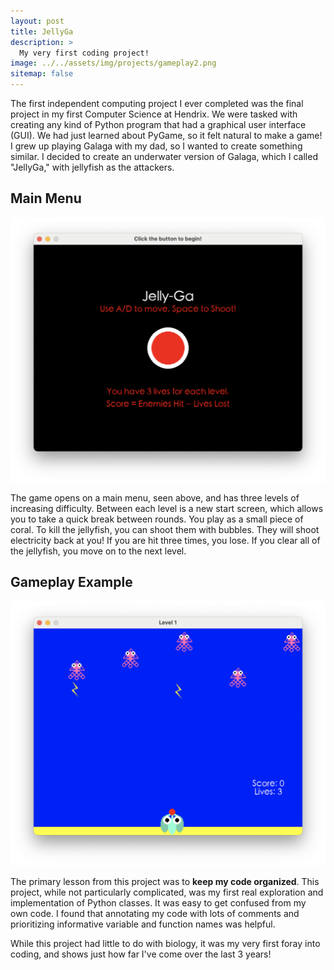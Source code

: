 ```yaml
---
layout: post
title: JellyGa
description: >
  My very first coding project!
image: ../../assets/img/projects/gameplay2.png
sitemap: false
---
```


The first independent computing project I ever completed was the final project in my first Computer Science 
at Hendrix. We were tasked with creating any kind of Python program that had a graphical user interface (GUI). We had just learned 
about PyGame, so it felt natural to make a game! I grew up playing Galaga with my dad, so I wanted to create something similar.
I decided to create an underwater version of Galaga, which I called "JellyGa," with jellyfish as the attackers. 

## Main Menu
![image](../../assets/img/projects/menu.png)

The game opens on a main menu, seen above, and has three levels of increasing difficulty. Between each level is a new start screen,
which allows you to take a quick break between rounds. You play as a small piece of coral. To kill the jellyfish, you can shoot them with bubbles. They will shoot electricity back at you! If you are hit three times, you lose. If you clear all of the jellyfish, you move on to the next level.

## Gameplay Example
![image2](../../assets/img/projects/gameplay.png)

The primary lesson from this project was to **keep my code organized**. This project, while not particularly complicated, was my first real exploration and implementation of Python classes. It was easy to get confused from my own code. I found that annotating my code with lots of comments and prioritizing informative variable and function names was helpful.

While this project had little to do with biology, it was my very first foray into coding, and shows just how far I've come
over the last 3 years!




